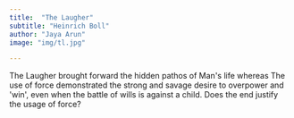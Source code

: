 ```yaml
---
title:  "The Laugher"
subtitle: "Heinrich Boll"
author: "Jaya Arun"
image: "img/tl.jpg"

---
```


The Laugher brought forward the hidden pathos of Man's life whereas The use of force demonstrated the strong and savage desire to overpower and 'win', even when the battle of wills is against a child. Does the end justify the usage of force?